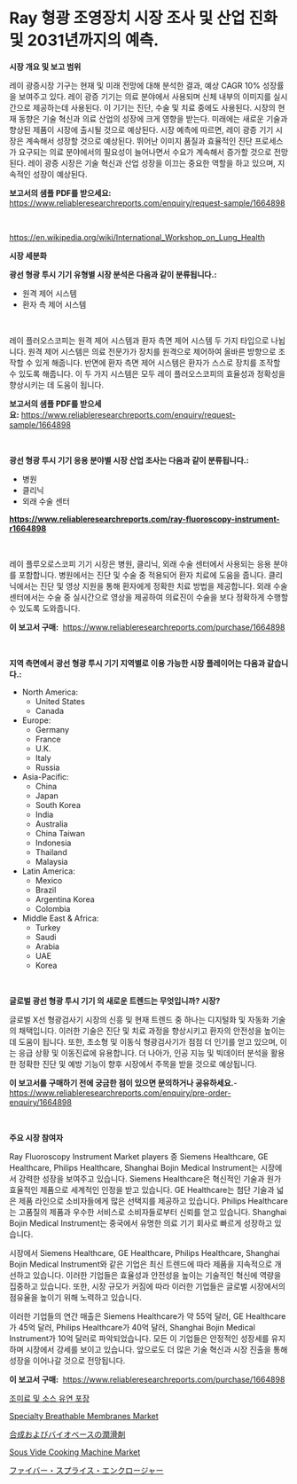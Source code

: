 <p><h1>Ray 형광 조영장치 시장 조사 및 산업 진화 및 2031년까지의 예측.</h1></p><p><strong>시장 개요 및 보고 범위</strong></p>
<p><p>레이 광증시장 기구는 현재 및 미래 전망에 대해 분석한 결과, 예상 CAGR 10% 성장률을 보여주고 있다. 레이 광증 기기는 의료 분야에서 사용되며 신체 내부의 이미지를 실시간으로 제공하는데 사용된다. 이 기기는 진단, 수술 및 치료 중에도 사용된다. 시장의 현재 동향은 기술 혁신과 의료 산업의 성장에 크게 영향을 받는다. 미래에는 새로운 기술과 향상된 제품이 시장에 출시될 것으로 예상된다. 시장 예측에 따르면, 레이 광증 기기 시장은 계속해서 성장할 것으로 예상된다. 뛰어난 이미지 품질과 효율적인 진단 프로세스가 요구되는 의료 분야에서의 필요성이 늘어나면서 수요가 계속해서 증가할 것으로 전망된다. 레이 광증 시장은 기술 혁신과 산업 성장을 이끄는 중요한 역할을 하고 있으며, 지속적인 성장이 예상된다.</p></p>
<p><strong>보고서의 샘플 PDF를 받으세요:</strong> <a href="https://www.reliableresearchreports.com/enquiry/request-sample/1664898">https://www.reliableresearchreports.com/enquiry/request-sample/1664898</a></p>
<p>&nbsp;</p>
<p><a href="https://en.wikipedia.org/wiki/International_Workshop_on_Lung_Health">https://en.wikipedia.org/wiki/International_Workshop_on_Lung_Health</a></p>
<p><strong>시장 세분화</strong></p>
<p><strong>광선 형광 투시 기기 유형별 시장 분석은 다음과 같이 분류됩니다.:</strong></p>
<p><ul><li>원격 제어 시스템</li><li>환자 측 제어 시스템</li></ul></p>
<p>&nbsp;</p>
<p><p>레이 플러오스코피는 원격 제어 시스템과 환자 측면 제어 시스템 두 가지 타입으로 나뉩니다. 원격 제어 시스템은 의료 전문가가 장치를 원격으로 제어하여 올바른 방향으로 조작할 수 있게 해줍니다. 반면에 환자 측면 제어 시스템은 환자가 스스로 장치를 조작할 수 있도록 해줍니다. 이 두 가지 시스템은 모두 레이 플러오스코피의 효율성과 정확성을 향상시키는 데 도움이 됩니다.</p></p>
<p><strong>보고서의 샘플 PDF를 받으세요:</strong>&nbsp;<a href="https://www.reliableresearchreports.com/enquiry/request-sample/1664898">https://www.reliableresearchreports.com/enquiry/request-sample/1664898</a></p>
<p>&nbsp;</p>
<p><strong> 광선 형광 투시 기기 응용 분야별 시장 산업 조사는 다음과 같이 분류됩니다.:</strong></p>
<p><ul><li>병원</li><li>클리닉</li><li>외래 수술 센터</li></ul></p>
<p><strong><a href="https://www.reliableresearchreports.com/ray-fluoroscopy-instrument-r1664898">https://www.reliableresearchreports.com/ray-fluoroscopy-instrument-r1664898</a></strong></p>
<p>&nbsp;</p>
<p><p>레이 플루오로스코피 기기 시장은 병원, 클리닉, 외래 수술 센터에서 사용되는 응용 분야를 포함합니다. 병원에서는 진단 및 수술 중 적용되어 환자 치료에 도움을 줍니다. 클리닉에서는 진단 및 영상 지원을 통해 환자에게 정확한 치료 방법을 제공합니다. 외래 수술 센터에서는 수술 중 실시간으로 영상을 제공하여 의료진이 수술을 보다 정확하게 수행할 수 있도록 도와줍니다.</p></p>
<p><strong>이 보고서 구매:</strong>&nbsp; <a href="https://www.reliableresearchreports.com/purchase/1664898">https://www.reliableresearchreports.com/purchase/1664898</a></p>
<p>&nbsp;</p>
<p><strong>지역 측면에서 광선 형광 투시 기기 지역별로 이용 가능한 시장 플레이어는 다음과 같습니다.:</strong></p>
<p><ul>
    <li>
        North America:
        <ul>
            <li>United States</li>
            <li>Canada</li>
        </ul>
    </li>
    <li>
        Europe:
        <ul>
            <li>Germany</li>
            <li>France</li>
            <li>U.K.</li>
            <li>Italy</li>
            <li>Russia</li>
        </ul>
    </li>
    <li>
        Asia-Pacific:
        <ul>
            <li>China</li>
            <li>Japan</li>
            <li>South Korea</li>
            <li>India</li>
            <li>Australia</li>
            <li>China Taiwan</li>
            <li>Indonesia</li>
            <li>Thailand</li>
            <li>Malaysia</li>
        </ul>
    </li>
    <li>
        Latin America:
        <ul>
            <li>Mexico</li>
            <li>Brazil</li>
            <li>Argentina Korea</li>
            <li>Colombia</li>
        </ul>
    </li>
    <li>
        Middle East & Africa:
        <ul>
            <li>Turkey</li>
            <li>Saudi</li>
            <li>Arabia</li>
            <li>UAE</li>
            <li>Korea</li>
        </ul>
    </li>
    </ul></p>
<p>&nbsp;</p>
<p><strong>글로벌 광선 형광 투시 기기 의 새로운 트렌드는 무엇입니까? 시장?</strong></p>
<p><p>글로벌 X선 형광검사기 시장의 신흥 및 현재 트렌드 중 하나는 디지털화 및 자동화 기술의 채택입니다. 이러한 기술은 진단 및 치료 과정을 향상시키고 환자의 안전성을 높이는 데 도움이 됩니다. 또한, 초소형 및 이동식 형광검사기가 점점 더 인기를 얻고 있으며, 이는 응급 상황 및 이동진료에 유용합니다. 더 나아가, 인공 지능 및 빅데이터 분석을 활용한 정확한 진단 및 예방 기능이 향후 시장에서 주목을 받을 것으로 예상됩니다.</p></p>
<p><strong>이 보고서를 구매하기 전에 궁금한 점이 있으면 문의하거나 공유하세요.</strong>- <a href="https://www.reliableresearchreports.com/enquiry/pre-order-enquiry/1664898">https://www.reliableresearchreports.com/enquiry/pre-order-enquiry/1664898</a></p>
<p>&nbsp;</p>
<p><strong>주요 시장 참여자</strong></p>
<p><p>Ray Fluoroscopy Instrument Market players 중 Siemens Healthcare, GE Healthcare, Philips Healthcare, Shanghai Bojin Medical Instrument는 시장에서 강력한 성장을 보여주고 있습니다. Siemens Healthcare은 혁신적인 기술과 원가 효율적인 제품으로 세계적인 인정을 받고 있습니다. GE Healthcare는 첨단 기술과 넓은 제품 라인으로 소비자들에게 많은 선택지를 제공하고 있습니다. Philips Healthcare는 고품질의 제품과 우수한 서비스로 소비자들로부터 신뢰를 얻고 있습니다. Shanghai Bojin Medical Instrument는 중국에서 유명한 의료 기기 회사로 빠르게 성장하고 있습니다.</p><p>시장에서 Siemens Healthcare, GE Healthcare, Philips Healthcare, Shanghai Bojin Medical Instrument와 같은 기업은 최신 트렌드에 따라 제품을 지속적으로 개선하고 있습니다. 이러한 기업들은 효율성과 안전성을 높이는 기술적인 혁신에 역량을 집중하고 있습니다. 또한, 시장 규모가 커짐에 따라 이러한 기업들은 글로벌 시장에서의 점유율을 높이기 위해 노력하고 있습니다.</p><p>이러한 기업들의 연간 매출은 Siemens Healthcare가 약 55억 달러, GE Healthcare가 45억 달러, Philips Healthcare가 40억 달러, Shanghai Bojin Medical Instrument가 10억 달러로 파악되었습니다. 모든 이 기업들은 안정적인 성장세를 유지하며 시장에서 강세를 보이고 있습니다. 앞으로도 더 많은 기술 혁신과 시장 진출을 통해 성장을 이어나갈 것으로 전망됩니다.</p></p>
<p><strong>이 보고서 구매:</strong>&nbsp;&nbsp;<a href="https://www.reliableresearchreports.com/purchase/1664898">https://www.reliableresearchreports.com/purchase/1664898</a></p>
<p><p><a href="https://github.com/konokaryan/Market-Research-Report-List-1/blob/main/6328427144416.md">조미료 및 소스 유연 포장</a></p><p><a href="https://github.com/guneycigdem35/Market-Research-Report-List-3/blob/main/specialty-breathable-membranes-market.md">Specialty Breathable Membranes Market</a></p><p><a href="https://github.com/CloydAbbott2023/Market-Research-Report-List-2/blob/main/1917386138372.md">合成およびバイオベースの潤滑剤</a></p><p><a href="https://issuu.com/reportprime-2/docs/sous-vide-cooking-machine-market-size-2030.pptx">Sous Vide Cooking Machine Market</a></p><p><a href="https://github.com/Fatimaklein1/Market-Research-Report-List-1/blob/main/1599505138373.md">ファイバー・スプライス・エンクロージャー</a></p></p>